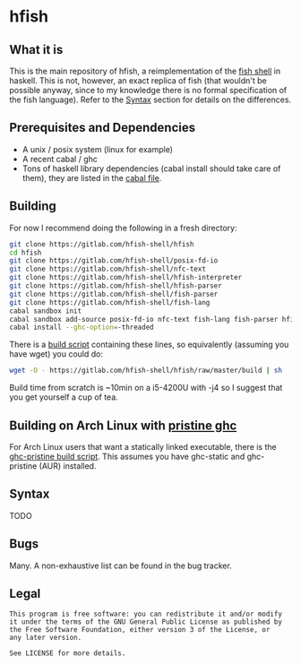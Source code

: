 # hfish

## What it is

This is the main repository of hfish, a reimplementation of the [fish shell][fish-shell] in haskell.
This is not, however, an exact replica of fish (that wouldn't be possible anyway, since to my knowledge there is no formal specification of the fish language).
Refer to the [Syntax](#syntax) section for details on the differences.

## Prerequisites and Dependencies
  * A unix / posix system (linux for example)
  * A recent cabal / ghc
  * Tons of haskell library dependencies (cabal install should take care of them), they are listed in the [cabal file][hfish-cabal-file].


## Building

For now I recommend doing the following in a fresh directory:

```sh
git clone https://gitlab.com/hfish-shell/hfish
cd hfish
git clone https://gitlab.com/hfish-shell/posix-fd-io
git clone https://gitlab.com/hfish-shell/nfc-text
git clone https://gitlab.com/hfish-shell/hfish-interpreter
git clone https://gitlab.com/hfish-shell/hfish-parser
git clone https://gitlab.com/hfish-shell/fish-parser
git clone https://gitlab.com/hfish-shell/fish-lang
cabal sandbox init
cabal sandbox add-source posix-fd-io nfc-text fish-lang fish-parser hfish-parser hfish-interpreter
cabal install --ghc-option=-threaded
```

There is a [build script][hfish-build-script] containing these lines, so equivalently (assuming you have wget) you could do:
```sh
wget -O - https://gitlab.com/hfish-shell/hfish/raw/master/build | sh
```

Build time from scratch is ~10min on a i5-4200U with -j4 so I suggest that you get yourself a cup of tea.

## Building on Arch Linux with [pristine ghc][ghc-pristine]

For Arch Linux users that want a statically linked executable, there is the [ghc-pristine build script][hfish-build-static-script].
This assumes you have ghc-static and ghc-pristine (AUR) installed.

## Syntax

TODO

## Bugs

Many. A non-exhaustive list can be found in the bug tracker.

## Legal
    This program is free software: you can redistribute it and/or modify
    it under the terms of the GNU General Public License as published by
    the Free Software Foundation, either version 3 of the License, or
    any later version.
    
    See LICENSE for more details.


[hfish-cabal-file]: https://gitlab.com/hfish-shell/hfish/blob/master/hfish.cabal

[hfish-build-script]: https://gitlab.com/hfish-shell/hfish/blob/master/build

[hfish-build-static-script]: https://gitlab.com/hfish-shell/hfish/blob/master/build-static

[fish-shell]: https://github.com/fish-shell/fish-shell/

[ghc-pristine]: https://aur.archlinux.org/packages/ghc-pristine/


